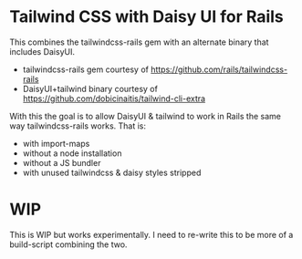 # Tailwind CSS with Daisy UI for Rails

This combines the tailwindcss-rails gem with an alternate binary that includes DaisyUI.  

* tailwindcss-rails gem courtesy of https://github.com/rails/tailwindcss-rails
* DaisyUI+tailwind binary courtesy of https://github.com/dobicinaitis/tailwind-cli-extra

With this the goal is to allow DaisyUI & tailwind to work in Rails the same way tailwindcss-rails works.  That is:
* with import-maps
* without a node installation
* without a JS bundler
* with unused tailwindcss & daisy styles stripped

# WIP

This is WIP but works experimentally.  I need to re-write this to be more of a build-script combining the two.